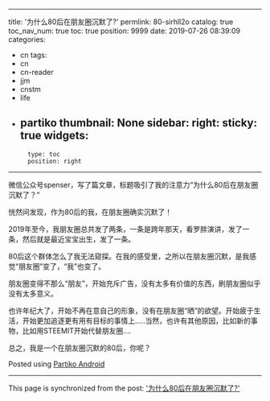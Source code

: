
---
title: '为什么80后在朋友圈沉默了?'
permlink: 80-sirhll2o
catalog: true
toc_nav_num: true
toc: true
position: 9999
date: 2019-07-26 08:39:09
categories:
- cn
tags:
- cn
- cn-reader
- jjm
- cnstm
- life
- partiko
thumbnail: None
sidebar:
    right:
        sticky: true
widgets:
    -
        type: toc
        position: right
---


微信公众号spenser，写了篇文章，标题吸引了我的注意力“为什么80后在朋友圈沉默了？”

恍然间发现，作为80后的我，在朋友圈确实沉默了！

2019年至今，我朋友圈总共发了两条，一条是跨年那天，看罗胖演讲，发了一条，然后就是最近宝宝出生，发了一条。

80后这个群体怎么了我无法窥探。在我的感受里，之所以在朋友圈沉默，是我感觉“朋友圈”变了，“我”也变了。

朋友圈变得不那么“朋友”，开始充斥广告，没有太多有价值的东西，刷朋友圈似乎没有太多意义。

也许年纪大了，开始不再在意自己的形象，没有在朋友圈“晒”的欲望。开始疲于生活，开始更加追逐更有用有目标的事情上.....当然，也许有其他原因，比如新的事物，比如用STEEMIT开始代替朋友圈....

总之，我是一个在朋友圈沉默的80后，你呢？

Posted using [Partiko Android](https://partiko.app/referral/yellowbird)

- - -

This page is synchronized from the post: ['为什么80后在朋友圈沉默了?'](https://steemit.com/@yellowbird/80-sirhll2o)
